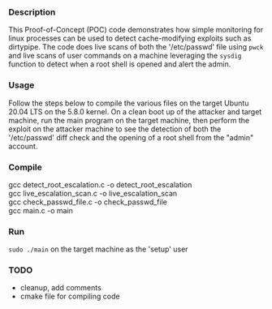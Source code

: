 ### Description
This Proof-of-Concept (POC) code demonstrates how simple monitoring for linux processes can be used to detect cache-modifying exploits such as dirtypipe. The code does live scans of both the '/etc/passwd' file using `pwck` and live scans of user commands on a machine leveraging the `sysdig` function to detect when a root shell is opened and alert the admin.

### Usage
Follow the steps below to compile the various files on the target Ubuntu 20.04 LTS on the 5.8.0 kernel. On a clean boot up of the attacker and target machine, run the main program on the target machine, then perform the exploit on the attacker machine to see the detection of both the '/etc/passwd' diff check and the opening of a root shell from the "admin" account.

### Compile
gcc detect_root_escalation.c -o detect_root_escalation \
gcc live_escalation_scan.c -o live_escalation_scan \
gcc check_passwd_file.c -o check_passwd_file \
gcc main.c -o main

### Run
`sudo ./main` on the target machine as the 'setup' user

### TODO
- cleanup, add comments
- cmake file for compiling code
